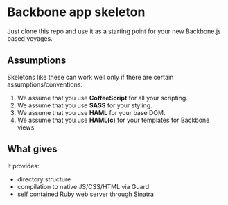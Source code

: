 # Backbone app skeleton

Just clone this repo and use it as a starting point for your new Backbone.js based voyages.

## Assumptions

Skeletons like these can work well only if there are certain assumptions/conventions.

1. We assume that you use **CoffeeScript** for all your scripting.
2. We assume that you use **SASS** for your styling.
3. We assume that you use **HAML** for your base DOM.
4. We assume that you use **HAML(c)** for your templates for Backbone views.

## What gives

It provides:

- directory structure
- compilation to native JS/CSS/HTML via Guard
- self contained Ruby web server through Sinatra